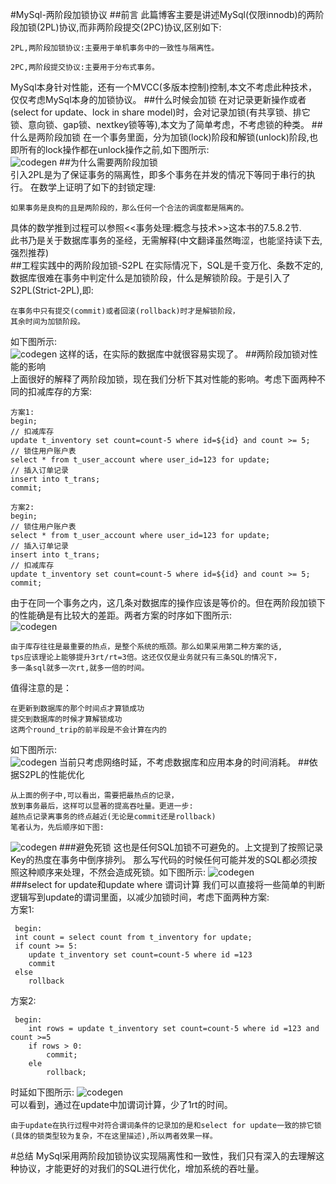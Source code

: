 #MySql-两阶段加锁协议
##前言
此篇博客主要是讲述MySql(仅限innodb)的两阶段加锁(2PL)协议,而非两阶段提交(2PC)协议,区别如下:  
 
```
2PL,两阶段加锁协议:主要用于单机事务中的一致性与隔离性。
```

```
2PC,两阶段提交协议:主要用于分布式事务。
```
MySql本身针对性能，还有一个MVCC(多版本控制)控制,本文不考虑此种技术，仅仅考虑MySql本身的加锁协议。
##什么时候会加锁
在对记录更新操作或者(select for update、lock in share model)时，会对记录加锁(有共享锁、排它锁、意向锁、gap锁、nextkey锁等等),本文为了简单考虑，不考虑锁的种类。
##什么是两阶段加锁
在一个事务里面，分为加锁(lock)阶段和解锁(unlock)阶段,也即所有的lock操作都在unlock操作之前,如下图所示:    
![codegen](/Users/alchemystar/image/2pl/2pl-lock.png) 
##为什么需要两阶段加锁    
引入2PL是为了保证事务的隔离性，即多个事务在并发的情况下等同于串行的执行。 在数学上证明了如下的封锁定理:

```
如果事务是良构的且是两阶段的，那么任何一个合法的调度都是隔离的。
```

具体的数学推到过程可以参照<<事务处理:概念与技术>>这本书的7.5.8.2节.   
此书乃是关于数据库事务的圣经，无需解释(中文翻译虽然晦涩，也能坚持读下去,强烈推荐)   
##工程实践中的两阶段加锁-S2PL
在实际情况下，SQL是千变万化、条数不定的,数据库很难在事务中判定什么是加锁阶段，什么是解锁阶段。于是引入了S2PL(Strict-2PL),即:


```
在事务中只有提交(commit)或者回滚(rollback)时才是解锁阶段，
其余时间为加锁阶段。
```
如下图所示:   
![codegen](/Users/alchemystar/image/2pl/s2pl-lock.png) 
这样的话，在实际的数据库中就很容易实现了。 
##两阶段加锁对性能的影响  
上面很好的解释了两阶段加锁，现在我们分析下其对性能的影响。考虑下面两种不同的扣减库存的方案: 

```
方案1:
begin;
// 扣减库存
update t_inventory set count=count-5 where id=${id} and count >= 5;
// 锁住用户账户表
select * from t_user_account where user_id=123 for update;
// 插入订单记录
insert into t_trans;
commit;
```
  
```
方案2:
begin;
// 锁住用户账户表
select * from t_user_account where user_id=123 for update;
// 插入订单记录
insert into t_trans;
// 扣减库存
update t_inventory set count=count-5 where id=${id} and count >= 5;
commit;
```
由于在同一个事务之内，这几条对数据库的操作应该是等价的。但在两阶段加锁下的性能确是有比较大的差距。两者方案的时序如下图所示:      
![codegen](/Users/alchemystar/image/2pl/2pl-perm.png) 

```
由于库存往往是最重要的热点，是整个系统的瓶颈。那么如果采用第二种方案的话,
tps应该理论上能够提升3rt/rt=3倍。这还仅仅是业务就只有三条SQL的情况下，
多一条sql就多一次rt,就多一倍的时间。
```

值得注意的是：

```
在更新到数据库的那个时间点才算锁成功
提交到数据库的时候才算解锁成功
这两个round_trip的前半段是不会计算在内的
```
如下图所示:   
![codegen](/Users/alchemystar/image/2pl/round_trip_lock.png) 
当前只考虑网络时延，不考虑数据库和应用本身的时间消耗。
##依据S2PL的性能优化

```
从上面的例子中,可以看出，需要把最热点的记录，
放到事务最后，这样可以显著的提高吞吐量。更进一步:
越热点记录离事务的终点越近(无论是commit还是rollback)
笔者认为，先后顺序如下图:   
```
![codegen](/Users/alchemystar/image/2pl/lock_order.png) 
###避免死锁
这也是任何SQL加锁不可避免的。上文提到了按照记录Key的热度在事务中倒序排列。
那么写代码的时候任何可能并发的SQL都必须按照这种顺序来处理，不然会造成死锁。如下图所示:
![codegen](/Users/alchemystar/image/2pl/dlock.png)    
###select for update和update where 谓词计算
我们可以直接将一些简单的判断逻辑写到update的谓词里面，以减少加锁时间，考虑下面两种方案:    
方案1:

```
 begin:
 int count = select count from t_inventory for update;
 if count >= 5:
 	update t_inventory set count=count-5 where id =123
 	commit 
 else
 	rollback
```
方案2:

```
 begin:
 	int rows = update t_inventory set count=count-5 where id =123 and count >=5
	if rows > 0:
		commit;
	ele 
		rollback;
```
时延如下图所示:
![codegen](/Users/alchemystar/image/2pl/weici.png)   
可以看到，通过在update中加谓词计算，少了1rt的时间。   

```
由于update在执行过程中对符合谓词条件的记录加的是和select for update一致的排它锁
(具体的锁类型较为复杂，不在这里描述),所以两者效果一样。
```

#总结
MySql采用两阶段加锁协议实现隔离性和一致性，我们只有深入的去理解这种协议，才能更好的对我们的SQL进行优化，增加系统的吞吐量。


